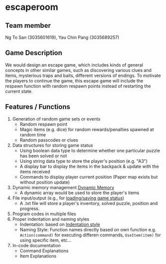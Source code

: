 # escaperoom
## Team member 
Ng To San (3035601619),  Yau Chin Pang (3035689257)

## Game Description 
We would design an escape game, which includes kinds of general concepts in other similar games, such as discovering various clues and items, mysterious traps and baits, different versions of endings. To motivate the players to continue the game, this escape game will include the respawn function with random respawn points instead of restarting the current state. 

## Features / Functions
1. Generation of random game sets or events
   - Random respawn point
   - Magic items (e.g. dice) for random rewards/penalties spawned at random time
   - Random passcodes or clues 
2. Data structures for storing game status
   - Using boolean data type to determine whether one particular puzzle has been solved or not
   - Using string data type to store the player's position (e.g. "A3")
   - A display bar to display the items in the backpack & update with the items received
   - Commands to display player current position (Paper map exists but without position update)
3. Dynamic memory management [Dynamic Memory](http://www.cplusplus.com/doc/tutorial/dynamic/)
   - A dynamic array would be used to store the player's items 
4. File input/output (e.g., for [loading/saving game status](http://www.cplusplus.com/forum/beginner/106630/))
   - A .txt file will store a player's inventory, solved puzzle, position and progress. 
5. Program codes in multiple files
6. Proper indentation and naming styles 
   - Indentation: based on [Indentation style](https://en.wikipedia.org/wiki/Indentation_style)
   - Naming Style: Function names directly based on own function 
      e.g. `Action(command)` for executing differen commands, `UseItem(item)` for using specific item, etc...
7. In-code documentation
   - Command Explanations
   - Item Explanations
